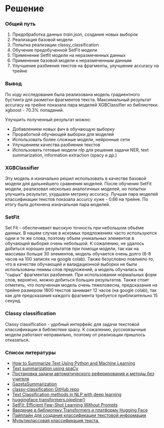 # Решение

### Общий путь

1. Предобработка данных *train.json*, создание новых выборок
2. Реализация базовой модели 
3. Попытка реализации classy_classification
4. Обучение предобученной SetFit модели
5. Применение Setfit модели на неразмеченных данных
6. Применение базовой модели к неразмеченным данным
7. Улучшение разбиения текстов на фрагменты, улучшение accuracy на трейне


### Вывод 
По ходу исследования была реализована модель градиентного бустинга для разметки фрагментов текста. Максимальный результат accuracy на трейне показала пара моделей XGBClassifier из библиотеки xgboost - 70.3% попаданий.

Улучшить полученный результат можно: 

*   Добавлением новых фич в обучающую выборку
*   Проработкой обучающей выборки для моделей
*   Использовать более сложные модели, нейронные сети
*   Улучшением качества разбиения текстов
*   Использовать готовые модели nlp для решения задачи NER, text summarization, information extraction (spacy и др.)

### XGBClassifier 
Эту модель я изначально решил использовать в качестве базовой модели для дальнейшего сравнения моделей. После обучения SetFit модели, реализовал несколько аналогичных моделей, но попытки улучшить результат, ухудшали метрику accuracy. Лучшая пара моделей классификации текстов показала accurcy хуже - 0.66 на трейне. По итогу была дотюнена изначальная пара моделей.


### SetFit 
Set Fit - обеспечивает высокую точность при небольшом объёме данных. В нашем случае в искомых предложениях часто используются одни и те же слова, поэтому объем уникальных элементов в обучающей выборке очень небольшой. К сожалению, не удалось добиться хороших результатов при помощи модели, так как на массивах больше 30 элементов, модель обучается очень долго (6-8 часов на 100 записях на google colab). Также безусловно повлияло то, что в качестве обучающей и валидационной выборки не были использованы леммы слов предложений, а модель обучалась на "сырых" фрагментах разбиения. При использовании нормальных форм слов, вероятно, можно добиться больших результатов. Также стоит отметить, что полученная модель очень тяжеловесна, предсказание на трейне размером 1800 текстов занимает 12 часов (на google colab), так как для предсказания каждого фрагмента требуется приблизительно 15 секунд. 

### Classy classification
Classy classification - удобный интерфейс для задачи текстовой классификации в библиотеке spacy. К сожалению, русскоязычные модели работают неправильно, поэтому от реализации пришлось отказаться.

### Список литературы
- [How to Summarize Text Using Python and Machine Learning](https://www.youtube.com/watch?v=SNimr_nOC7w)
- [Text summarization using spaCy](https://medium.com/analytics-vidhya/text-summarization-using-spacy-ca4867c6b744)
- [Постановка задачи автоматического реферирования и методы без учителя](https://habr.com/ru/articles/595517/)
- [GazetaSummarization](https://colab.research.google.com/drive/1B26oDFEKSNCcI0BPkGXgxi13pbadriyN)
- [classy-classification GitHub repo](https://github.com/Pandora-Intelligence/classy-classification)
- [Text Classification methods in NLP with deep learning](https://github.com/brightmart/text_classification)
- [huggingface transformers.pipeline()](https://huggingface.co/transformers/v3.0.2/main_classes/pipelines.html)
- [SetFit: Efficient Few-Shot Learning Without Prompts](https://huggingface.co/blog/setfit)
- [Введение в библиотеку Transformers и платформу Hugging Face](https://habr.com/ru/articles/704592/)
- [Пайплайн для создания классификации текстовой информации](https://telegra.ph/Pajplajn-dlya-sozdaniya-klassifikacii-tekstovoj-informacii-04-13)
- [Мультиклассовая классификация текста.](https://habr.com/ru/articles/677512/)






